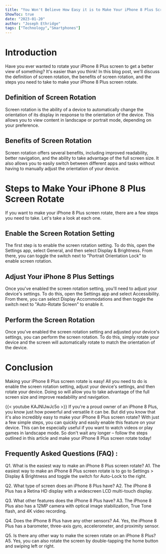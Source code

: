 ```yaml
---
title: "You Won't Believe How Easy it is to Make Your iPhone 8 Plus Screen Rotate!"
ShowToc: true 
date: "2023-01-20"
author: "Joseph Ethridge" 
tags: ["Technology","Smartphones"]
---
```

# Introduction 
Have you ever wanted to rotate your iPhone 8 Plus screen to get a better view of something? It's easier than you think! In this blog post, we'll discuss the definition of screen rotation, the benefits of screen rotation, and the steps you need to take to make your iPhone 8 Plus screen rotate.

## Definition of Screen Rotation
Screen rotation is the ability of a device to automatically change the orientation of its display in response to the orientation of the device. This allows you to view content in landscape or portrait mode, depending on your preference.

## Benefits of Screen Rotation
Screen rotation offers several benefits, including improved readability, better navigation, and the ability to take advantage of the full screen size. It also allows you to easily switch between different apps and tasks without having to manually adjust the orientation of your device.

# Steps to Make Your iPhone 8 Plus Screen Rotate
If you want to make your iPhone 8 Plus screen rotate, there are a few steps you need to take. Let's take a look at each one.

## Enable the Screen Rotation Setting
The first step is to enable the screen rotation setting. To do this, open the Settings app, select General, and then select Display & Brightness. From there, you can toggle the switch next to "Portrait Orientation Lock" to enable screen rotation.

## Adjust Your iPhone 8 Plus Settings
Once you've enabled the screen rotation setting, you'll need to adjust your device's settings. To do this, open the Settings app and select Accessibility. From there, you can select Display Accommodations and then toggle the switch next to "Auto-Rotate Screen" to enable it.

## Perform the Screen Rotation
Once you've enabled the screen rotation setting and adjusted your device's settings, you can perform the screen rotation. To do this, simply rotate your device and the screen will automatically rotate to match the orientation of the device.

# Conclusion
Making your iPhone 8 Plus screen rotate is easy! All you need to do is enable the screen rotation setting, adjust your device's settings, and then rotate your device. Doing so will allow you to take advantage of the full screen size and improve readability and navigation.

{{< youtube KAJNIJwJc5o >}} 
If you're a proud owner of an iPhone 8 Plus, you know just how powerful and versatile it can be. But did you know that it's also incredibly easy to make your iPhone 8 Plus screen rotate? With just a few simple steps, you can quickly and easily enable this feature on your device. This can be especially useful if you want to watch videos or play games in landscape mode. So don't wait any longer – follow the steps outlined in this article and make your iPhone 8 Plus screen rotate today!

## Frequently Asked Questions (FAQ) :
Q1. What is the easiest way to make an iPhone 8 Plus screen rotate?
A1. The easiest way to make an iPhone 8 Plus screen rotate is to go to Settings > Display & Brightness and toggle the switch for Auto-Lock to the right.

Q2. What type of screen does an iPhone 8 Plus have?
A2. The iPhone 8 Plus has a Retina HD display with a widescreen LCD multi-touch display.

Q3. What other features does the iPhone 8 Plus have?
A3. The iPhone 8 Plus also has a 12MP camera with optical image stabilization, True Tone flash, and 4K video recording.

Q4. Does the iPhone 8 Plus have any other sensors?
A4. Yes, the iPhone 8 Plus has a barometer, three-axis gyro, accelerometer, and proximity sensor.

Q5. Is there any other way to make the screen rotate on an iPhone 8 Plus?
A5. Yes, you can also rotate the screen by double-tapping the home button and swiping left or right.


